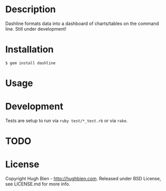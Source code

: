 Description
===========

Dashline formats data into a dashboard of charts/tables on the command line.
Still under development!

Installation
============

    $ gem install dashline

Usage
=====

Development
===========

Tests are setup to run via `ruby test/*_test.rb` or via `rake`.

TODO
====

License
=======

Copyright Hugh Bien - http://hughbien.com.
Released under BSD License, see LICENSE.md for more info.

